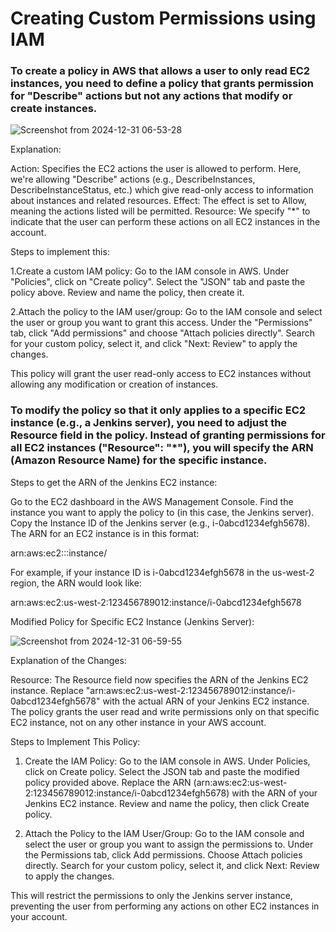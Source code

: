 # Creating Custom Permissions using IAM

### To create a policy in AWS that allows a user to only read EC2 instances, you need to define a policy that grants permission for "Describe" actions but not any actions that modify or create instances.

![Screenshot from 2024-12-31 06-53-28](https://github.com/user-attachments/assets/e732bf87-9a7c-4f3b-b578-0f8cd6c46e97)


Explanation:

  Action: Specifies the EC2 actions the user is allowed to perform. Here, we're allowing "Describe" actions (e.g., DescribeInstances, DescribeInstanceStatus, etc.) which give   read-only access to information about instances and related resources.
  Effect: The effect is set to Allow, meaning the actions listed will be permitted.
  Resource: We specify "*" to indicate that the user can perform these actions on all EC2 instances in the account.

Steps to implement this:

   1.Create a custom IAM policy:
        Go to the IAM console in AWS.
        Under "Policies", click on "Create policy".
        Select the "JSON" tab and paste the policy above.
        Review and name the policy, then create it.

   2.Attach the policy to the IAM user/group:
        Go to the IAM console and select the user or group you want to grant this access.
        Under the "Permissions" tab, click "Add permissions" and choose "Attach policies directly".
        Search for your custom policy, select it, and click "Next: Review" to apply the changes.

This policy will grant the user read-only access to EC2 instances without allowing any modification or creation of instances.

### To modify the policy so that it only applies to a specific EC2 instance (e.g., a Jenkins server), you need to adjust the Resource field in the policy. Instead of granting permissions for all EC2 instances ("Resource": "*"), you will specify the ARN (Amazon Resource Name) for the specific instance.
Steps to get the ARN of the Jenkins EC2 instance:

  Go to the EC2 dashboard in the AWS Management Console.
  Find the instance you want to apply the policy to (in this case, the Jenkins server).
  Copy the Instance ID of the Jenkins server (e.g., i-0abcd1234efgh5678).
  The ARN for an EC2 instance is in this format:

arn:aws:ec2:<region>:<account-id>:instance/<instance-id>

For example, if your instance ID is i-0abcd1234efgh5678 in the us-west-2 region, the ARN would look like:

  arn:aws:ec2:us-west-2:123456789012:instance/i-0abcd1234efgh5678

Modified Policy for Specific EC2 Instance (Jenkins Server):

![Screenshot from 2024-12-31 06-59-55](https://github.com/user-attachments/assets/f9be66cd-8380-456e-a77f-3cfd8fcf9e04)


Explanation of the Changes:

  Resource: The Resource field now specifies the ARN of the Jenkins EC2 instance. Replace "arn:aws:ec2:us-west-2:123456789012:instance/i-0abcd1234efgh5678" with the actual      ARN of your Jenkins EC2 instance.
  The policy grants the user read and write permissions only on that specific EC2 instance, not on any other instance in your AWS account.

Steps to Implement This Policy:

  1. Create the IAM Policy:
        Go to the IAM console in AWS.
        Under Policies, click on Create policy.
        Select the JSON tab and paste the modified policy provided above.
        Replace the ARN (arn:aws:ec2:us-west-2:123456789012:instance/i-0abcd1234efgh5678) with the ARN of your Jenkins EC2 instance.
        Review and name the policy, then click Create policy.

   2. Attach the Policy to the IAM User/Group:
        Go to the IAM console and select the user or group you want to assign the permissions to.
        Under the Permissions tab, click Add permissions.
        Choose Attach policies directly.
        Search for your custom policy, select it, and click Next: Review to apply the changes.

This will restrict the permissions to only the Jenkins server instance, preventing the user from performing any actions on other EC2 instances in your account.
